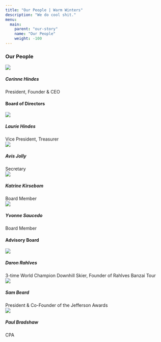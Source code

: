 ```yaml
---
title: "Our People | Warm Winters"
description: "We do cool shit."
menu:
  main:
    parent: "our-story"
    name: "Our People"
    weight: -100
---
```


<h3 class="text-center">Our People</h3>

<div class="people">
  <div class="people__founder">
    <img src="/img/profiles/corinne.jpg">
    <h5>Corinne Hindes</h5>
    <span>President, Founder &amp; CEO</span>
  </div>
</div>

<h4 class="text-center">Board of Directors</h4>

<div class="people">
  <div>
    <img src="/img/profiles/laurie.jpg">
    <h5>Laurie Hindes</h5>
    <span>Vice President, Treasurer</span>
  </div>
  <div>
    <img src="/img/profiles/avis.jpg">
    <h5>Avis Jolly</h5>
    <span>Secretary</span>
  </div>
  <div>
    <img src="/img/profiles/katrine.jpg">
    <h5>Katrine Kirsebom</h5>
    <span>Board Member</span>
  </div>
  <div>
    <img src="/img/profiles/yvonne.jpg">
    <h5>Yvonne Saucedo</h5>
    <span>Board Member</span>
  </div>
</div>

<h4 class="text-center">Advisory Board</h4>

<div class="people">
  <div>
    <img src="/img/profiles/daron.jpg">
    <h5>Daron Rahlves</h5>
    <span>3-time World Champion Downhill Skier, Founder of Rahlves Banzai Tour</span>
  </div>
  <div>
    <img src="/img/profiles/sam.jpg">
    <h5>Sam Beard</h5>
    <span>President &amp; Co-Founder of the Jefferson Awards</span>
  </div>
  <div class="people__dangling">
    <img src="/img/profiles/paul.jpg">
    <h5>Paul Bradshaw</h5>
    <span>CPA</span>
  </div>
</div>
